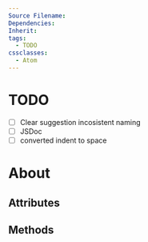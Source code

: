 ```yaml
---
Source Filename: 
Dependencies: 
Inherit: 
tags:
  - TODO
cssclasses:
  - Atom
---
```

# TODO
- [ ] Clear suggestion incosistent naming
- [ ] JSDoc
- [ ] converted indent to space
# About

## Attributes

## Methods

